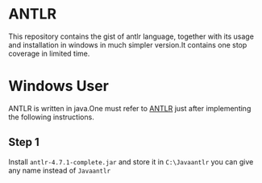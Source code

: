 # ANTLR

This repository contains the gist of antlr language, together with its usage and installation in windows in much simpler version.It contains one stop coverage in limited time.  

# Windows User

ANTLR is written in java.One must refer to [ANTLR](https://www.antlr.org/) just after implementing the following instructions.

## Step 1

Install ```antlr-4.7.1-complete.jar``` and store it in ```C:\Javaantlr``` you can give any name instead of ```Javaantlr```
